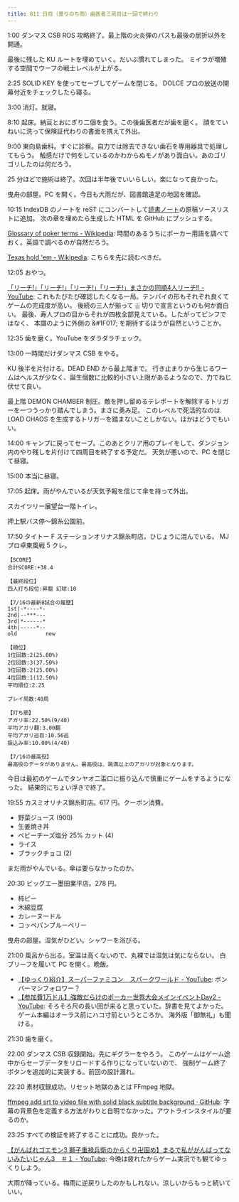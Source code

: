 ```yaml
---
title: 811 日目（曇りのち雨）歯医者三周目は一回で終わり
---
```


1:00 ダンマス CSB ROS 攻略終了。最上階の火炎弾のパスも最後の屈折以外を開通。

最後に残した KU ルートを埋めていく。だいぶ慣れてしまった。
ミイラが増殖する空間でウーフの戦士レベルが上がる。

2:25 SOLID KEY を使ってセーブしてゲームを閉じる。
DOLCE プロの放送の開幕付近をチェックしたら寝る。

3:00 消灯。就寝。

8:10 起床。納豆とおにぎり二個を食う。この後歯医者だが歯を磨く。
顔をていねいに洗って保険証代わりの書面を携えて外出。

9:00 東向島歯科。すぐに診察。自力では除去できない歯石を専用器具で処理してもらう。
触感だけで何をしているのかわからぬモノがあり面白い。あのゴリゴリしたのは何だろう。

25 分ほどで施術は終了。次回は半年後でいいらしい。楽になって良かった。

曳舟の部屋。PC を開く。今日も大雨だが、図書館遠足の地図を確認。

10:15 IndexDB のノートを reST にコンバートして[読書ノート][note]の原稿ソースリストに追加。
次の章を埋めたら生成した HTML を GitHub にプッシュする。

[Glossary of poker terms - Wikipedia](https://en.wikipedia.org/wiki/Glossary_of_poker_terms):
時間のあるうちにポーカー用語を調べておく。英語で調べるのが自然だろう。

[Texas hold 'em - Wikipedia](https://en.wikipedia.org/wiki/Texas_hold_%27em):
こちらを先に読むべきだ。

12:05 おやつ。

[「リーチ!」「リーチ!」「リーチ!」「リーチ!」まさかの同順4人リーチ!! - YouTube](https://www.youtube.com/watch?v=qj8bebB4y_g):
これもたびたび確認したくなる一局。テンパイの形もそれぞれ良くてゲームの完成度が高い。
後続の三人が揃って &#x1F016; 切りで宣言というのも何か面白い。
最後、寿人プロの目からそれが四枚全部見えている。したがってピンフではなく、
本譜のように外側の &#1F017; を期待するほうが自然ということか。

12:35 歯を磨く。YouTube をダラダラチェック。

13:00 一時間だけダンマス CSB をやる。

KU 後半を片付ける。DEAD END から最上階まで。
行き止まりから生じるワームはヘルスが少なく、誕生個数に比較的小さい上限があるようなので、力でねじ伏せて良い。

最上階 DEMON CHAMBER 制圧。敵を押し留めるテレポートを解除するトリガーを一つうっかり踏んでしまう。まさに勇み足。
このレベルで死活的なのは LOAD CHAOS を生成するトリガーを踏まないことしかない。ほかはどうでもいい。

14:00 キャンプに戻ってセーブ。このあとクリア用のプレイをして、ダンジョン内のやり残しを片付けて四周目を終了する予定だ。
天気が悪いので、PC を閉じて昼寝。

15:00 本当に昼寝。

17:05 起床。雨がやんでいるが天気予報を信じて傘を持って外出。

スカイツリー展望台一階トイレ。

押上駅バス停～錦糸公園前。

17:50 タイトー F ステーションオリナス錦糸町店。ひじょうに混んでいる。
MJ プロ卓東風戦 5 クレ。

```text
【SCORE】
合計SCORE:+38.4

【最終段位】
四人打ち段位:昇龍 幻球:10

【7/16の最新8試合の履歴】
1st|-*----*-
2nd|--***---
3rd|*------*
4th|-----*--
old         new

【順位】
1位回数:2(25.00%)
2位回数:3(37.50%)
3位回数:2(25.00%)
4位回数:1(12.50%)
平均順位:2.25

プレイ局数:40局

【打ち筋】
アガリ率:22.50%(9/40)
平均アガリ翻:3.00翻
平均アガリ巡目:10.56巡
振込み率:10.00%(4/40)

【7/16の最高役】
最高役のデータがありません。最高役は、跳満以上のアガリが対象となります。
```

今日は最初のゲームでタンヤオ二盃口に振り込んで慎重にゲームをするようになった。
結果的にちょい浮きで終了。

19:55 カスミオリナス錦糸町店。617 円。クーポン消費。

* 野菜ジュース (900)
* 生姜焼き丼
* ベビーチーズ塩分 25% カット (4)
* ライス
* ブラックチョコ (2)

まだ雨がやんでいる。傘は要らなかったのか。

20:30 ビッグエー墨田業平店。278 円。

* 柿ピー
* 木綿豆腐
* カレーヌードル
* コッペパンブルーベリー

曳舟の部屋。湿気がひどい。シャワーを浴びる。

21:00 風呂から出る。室温は高くないので、丸裸では湿気は気にならない。
白ブリーフを履いて PC を開く。晩飯。

* [【ゆっくり紹介】スーパーファミコン　スパークワールド - YouTube](https://www.youtube.com/watch?v=LEIJexEshKk):
  ボンバーマンフォロワー？
* [【参加費1万ドル】強敵だらけのポーカー世界大会メインイベントDay2 - YouTube](https://www.youtube.com/watch?v=TWN63ZL6bkE):
  そろそろ尺の長い回が来ると思っていた。辞書を見てよかった。ゲーム本編はオーラス前にハコ寸前というところか。
  海外版「御無礼」も聞ける。

21:30 歯を磨く。

22:00 ダンマス CSB 収録開始。先にギグラーをやろう。
このゲームはゲーム途中からセーブデータをリロードする作りになっていないので、
強制ゲーム終了ボタンを追加的に実装する。前回の設計漏れ。

22:20 素材収録成功。リセット地獄のあとは FFmpeg 地獄。

[ffmpeg add srt to video file with solid black subtitle background · GitHub](https://gist.github.com/abrman/4221a1d567e9087fdc5012a152de5d4e):
字幕の背景色を定義する方法がわりと自明でなかった。アウトラインスタイルが要るのか。

23:25 すべての検証を終了することに成功。良かった。

[【がんばれゴエモン3 獅子重禄兵衛のからくり卍固め】まるで私ががんばってないみたいじゃん3　＃１ - YouTube](https://www.youtube.com/watch?v=EmbsKYXkoQY):
今晩は疲れたからゲーム実況でも観てゆっくりしよう。

大雨が降っている。梅雨に逆戻りしたのかもしれない。涼しいからもっと続いていい。

[note]: https://showa-yojyo.github.io/notebook/
